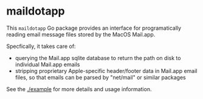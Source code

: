 # maildotapp

This `maildotapp` Go package provides an interface for programatically reading email message files stored by the MacOS Mail.app.

Specfically, it takes care of:

-   querying the Mail.app sqlite database to return the path on disk to individual Mail.app emails
-   stripping proprietary Apple-specific header/footer data in Mail.app email files, so that emails can be parsed by "net/mail" or similar packages

See the [./example](./example/main.go) for more details and usage information.
